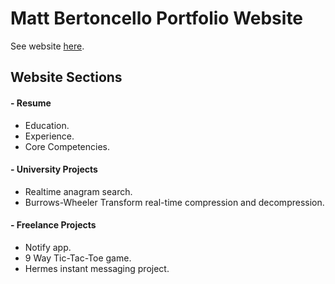 # Matt Bertoncello Portfolio Website

See website [here](https://mbertoncello.herokuapp.com).

## Website Sections
#### - Resume
* Education.
* Experience.
* Core Competencies.

#### - University Projects
* Realtime anagram search.
* Burrows-Wheeler Transform real-time compression and decompression.

#### - Freelance Projects
* Notify app.
* 9 Way Tic-Tac-Toe game.
* Hermes instant messaging project.

